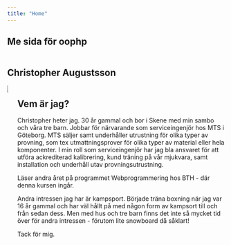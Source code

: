 ```yaml
---
title: "Home"
---
```


<section class="hero is-medium is-primary is-success">
  <div class="hero-body">
    <div class="container">
      <h1 class="has-text-centered is-size-1">Me sida för oophp</h1>
    </div>
  </div>
</section>

<div class="container">
<section class="section">
  <div class="columns has-text-centered is-size-1">
    <div class="column is-one-third">
        <i class="fab fa-php fa-2x is-large"></i>
    </div>
    <div class="column">
      <i class="fas fa-code fa-2x"></i>
    </div>
    <div class="column">
      <i class="fab fa-git fa-2x is-large"></i>
    </div>
  </div>
</section>

<section class="section">
  <div class="content">
    <h1 class="is-size-1 has-text-centered">Christopher Augustsson</h1>
  </div>
</section>
</div>

<section class="section">
  <div class="container">
    <div class="columns">
      <div class="column">
        <img src="image/me2.jpg">
      </div>
      <div class="column">
        <div class="content">
        <h1>Vem är jag?</h1>
         <p>
          Christopher heter jag. 30 år gammal och bor i Skene med min sambo och våra tre barn. Jobbar för närvarande som serviceingenjör hos MTS i Göteborg. MTS säljer samt underhåller utrustning för olika typer av provning, som tex utmattningsprover för olika typer av material eller hela komponenter. I min roll som serviceingenjör har jag bla ansvaret för att utföra ackrediterad kalibrering, kund träning på vår mjukvara, samt installation och underhåll utav provningsutrustning.
        </p>
        <p>
          Läser andra året på programmet Webprogrammering hos BTH - där denna kursen ingår.
        </p>
        <p>
          Andra intressen jag har är kampsport. Började träna boxning när jag var 16 år gammal och har väl hållt på med någon form av kampsort till och från sedan dess. Men med hus och tre barn finns det inte så mycket tid över för andra intressen - förutom lite snowboard då såklart!
        </p>
        <p>
          Tack för mig.
         </p>
        </div>
      </div>
    </div>
  </div>
</section>